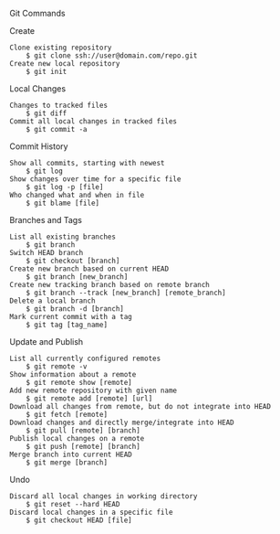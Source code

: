 Git Commands

Create
	
	Clone existing repository
		$ git clone ssh://user@domain.com/repo.git
	Create new local repository
		$ git init

Local Changes
	
	Changes to tracked files
		$ git diff
	Commit all local changes in tracked files
		$ git commit -a

Commit History
	
	Show all commits, starting with newest
		$ git log
	Show changes over time for a specific file
		$ git log -p [file]
	Who changed what and when in file
		$ git blame [file]

Branches and Tags
	
	List all existing branches
		$ git branch
	Switch HEAD branch
		$ git checkout [branch]
	Create new branch based on current HEAD
		$ git branch [new_branch]
	Create new tracking branch based on remote branch
		$ git branch --track [new_branch] [remote_branch]
	Delete a local branch
		$ git branch -d [branch]
	Mark current commit with a tag
		$ git tag [tag_name]

Update and Publish
	
	List all currently configured remotes
		$ git remote -v
	Show information about a remote
		$ git remote show [remote]
	Add new remote repository with given name
		$ git remote add [remote] [url]
	Download all changes from remote, but do not integrate into HEAD
		$ git fetch [remote]
	Download changes and directly merge/integrate into HEAD
		$ git pull [remote] [branch]
	Publish local changes on a remote
		$ git push [remote] [branch]
	Merge branch into current HEAD
		$ git merge [branch]

Undo
	
	Discard all local changes in working directory
		$ git reset --hard HEAD
	Discard local changes in a specific file
		$ git checkout HEAD [file]
	
